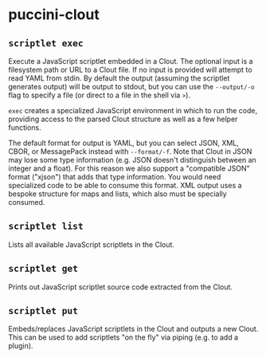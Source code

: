 puccini-clout
=============

`scriptlet exec`
----------------

Execute a JavaScript scriptlet embedded in a Clout. The optional input is a filesystem path or URL
to a Clout file. If no input is provided will attempt to read YAML from stdin. By default the output
(assuming the scriptlet generates output) will be output to stdout, but you can use the `--output/-o`
flag to specify a file (or direct to a file in the shell via `>`).

`exec` creates a specialized JavaScript environment in which to run the code, providing  access to
the parsed Clout structure as well as a few helper functions.

The default format for output is YAML, but you can select JSON, XML, CBOR, or MessagePack instead with
`--format/-f`. Note that Clout in JSON may lose some type information (e.g. JSON doesn't distinguish
between an integer and a float). For this reason we also support a "compatible JSON" format ("xjson")
that adds that type information. You would need specialized code to be able to consume this format.
XML output uses a bespoke structure for maps and lists, which also must be specially consumed.

`scriptlet list`
----------------

Lists all available JavaScript scriptlets in the Clout.

`scriptlet get`
---------------

Prints out JavaScript scriptlet source code extracted from the Clout.

`scriptlet put`
---------------

Embeds/replaces JavaScript scriptlets in the Clout and outputs a new Clout. This can be used to add
scriptlets "on the fly" via piping (e.g. to add a plugin).
